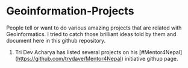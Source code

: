 # Geoinformation-Projects
People tell or want to do various amazing projects that are related with Geoinformatics. I tried to catch those brilliant ideas told by them and document here in this github repository.

1. Tri Dev Acharya has listed several projects on his [#Mentor4Nepal] (https://github.com/trydave/Mentor4Nepal) initiative githup page.
